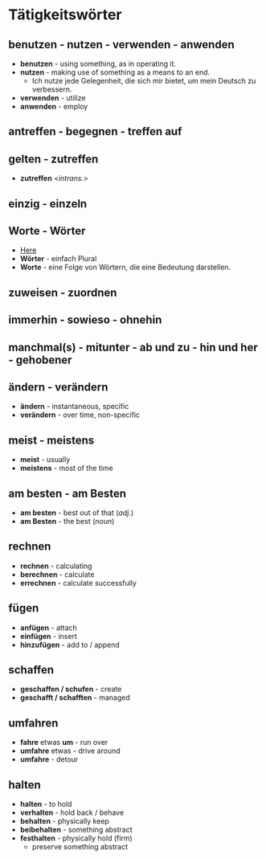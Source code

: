 # Tätigkeitswörter
## benutzen - nutzen - verwenden - anwenden
- **benutzen** - using something, as in operating it.
- **nutzen** - making use of something as a means to an end.
	- Ich nutze jede Gelegenheit, die sich mir bietet, um mein Deutsch zu verbessern.
- **verwenden** - utilize
- **anwenden** - employ

## antreffen - begegnen - treffen auf

## gelten - zutreffen
- **zutreffen** <*intrans.*>

## einzig - einzeln

## Worte - Wörter
- [Here](https://www.pcs-campus.de/praxis/texten/woerter-oder-worte/#:~:text=Bei%20der%20Frage%2C%20wann%20man,Worte%20bestehen%20somit%20aus%20W%C3%B6rtern.)
- **Wörter** - einfach Plural
- **Worte** - eine Folge von Wörtern, die eine Bedeutung darstellen.

## zuweisen - zuordnen

## immerhin - sowieso - ohnehin

## manchmal(s) - mitunter - ab und zu - hin und her - gehobener

## ändern - verändern
- **ändern** - instantaneous, specific
- **verändern** - over time, non-specific

## meist - meistens
- **meist** - usually
- **meistens** - most of the time

## am besten - am Besten
- **am besten** - best out of that (*adj.*)
- **am Besten** - the best (*noun*)

## rechnen
 - **rechnen** - calculating
 - **berechnen** - calculate
 - **errechnen** - calculate successfully

## fügen
 - **anfügen** - attach
 - **einfügen** - insert
 - **hinzufügen** - add to / append

## schaffen
 - **geschaffen / schufen** - create
 - **geschafft / schafften** - managed

## umfahren
 - **fahre** etwas **um** - run over
 - **umfahre** etwas - drive around
 - **umfahre** - detour

## halten
 - **halten** - to hold
 - **verhalten** - hold back / behave
 - **behalten** - physically keep
 - **beibehalten** - something abstract
 - **festhalten** - physically hold (firm)
    - preserve something abstract